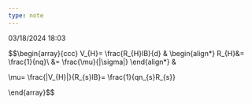 ```yaml
---
type: note
---
```

03/18/2024 18:03

  

$$\begin{array}{ccc}
V_{H}= \frac{R_{H}IB}{d}
&
 \begin{align*}
 R_{H}&= \frac{1}{nq}\\
 &= \frac{\mu}{|\sigma|}
 \end{align*}
&

 \mu= \frac{|V_{H}|}{R_{s}IB}= \frac{1}{qn_{s}R_{s}}

\end{array}$$







